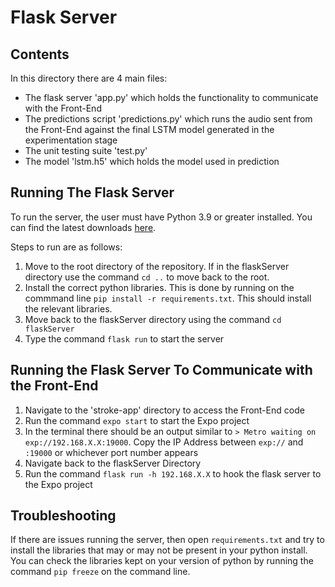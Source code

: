 # Flask Server

## Contents

In this directory there are 4 main files:
- The flask server 'app.py' which holds the functionality to communicate with the Front-End
- The predictions script 'predictions.py' which runs the audio sent from the Front-End against the final LSTM model generated in the experimentation stage
- The unit testing suite 'test.py'
- The model 'lstm.h5' which holds the model used in prediction

## Running The Flask Server 

To run the server, the user must have Python 3.9 or greater installed. You can find the latest downloads [here](https://www.python.org/downloads/).

Steps to run are as follows:
1. Move to the root directory of the repository. If in the flaskServer directory use the command `cd ..` to move back to the root.
2. Install the correct python libraries. This is done by running on the commmand line `pip install -r requirements.txt`. This should install the relevant libraries.
3. Move back to the flaskServer directory using the command `cd flaskServer`
4. Type the command `flask run` to start the server

## Running the Flask Server To Communicate with the Front-End

1. Navigate to the 'stroke-app' directory to access the Front-End code
2. Run the command `expo start` to start the Expo project
3. In the terminal there should be an output similar to `> Metro waiting on exp://192.168.X.X:19000`. Copy the IP Address between `exp://` and `:19000` or whichever port number appears
4. Navigate back to the flaskServer Directory
5. Run the command `flask run -h 192.168.X.X` to hook the flask server to the Expo project

## Troubleshooting

If there are issues running the server, then open `requirements.txt` and try to install the libraries that may or may not be present in your python install. You can check the libraries kept on your version of python by running the command `pip freeze` on the command line.
